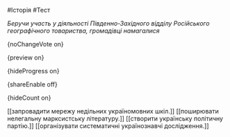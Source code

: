 #Історія #Тест

*Беручи участь у діяльності Південно-Західного відділу Російського географічного товариства, громадівці намагалися*

{noChangeVote on}

{preview on}

{hideProgress on}

{shareEnable off}

{hideCount on}

[[запровадити мережу недільних україномовних шкіл.]]
[[поширювати нелегальну марксистську літературу.]]
[[створити українську політичну партію.]]
[[організувати систематичні українознавчі дослідження.]]
